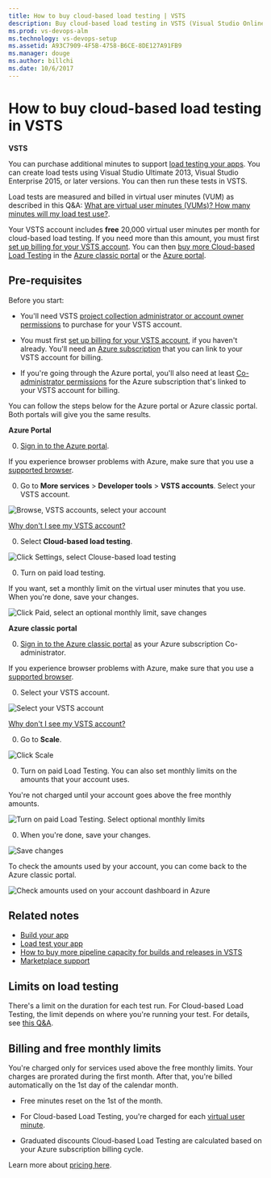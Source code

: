 ```yaml
---
title: How to buy cloud-based load testing | VSTS
description: Buy cloud-based load testing in VSTS (Visual Studio Online, VSO, VSTS)
ms.prod: vs-devops-alm
ms.technology: vs-devops-setup
ms.assetid: A93C7909-4F5B-4758-B6CE-8DE127A91FB9
ms.manager: douge
ms.author: billchi
ms.date: 10/6/2017
---
```


#  How to buy cloud-based load testing in VSTS

**VSTS**

You can purchase additional minutes to support [load testing your apps](../load-test/index.md). You can create load tests using Visual Studio Ultimate 2013, Visual Studio Enterprise 2015, or later versions. You can then run these tests in VSTS.

Load tests are measured and billed in virtual user minutes (VUM) as described in  this Q&A: [What are virtual user minutes (VUMs)? How many minutes will my load test use?](../load-test/reference-qa.md#VUM). 

Your VSTS account includes **free**
20,000 virtual user minutes per month for cloud-based load testing.
If you need more than this amount, you must first
[set up billing for your VSTS account](set-up-billing-for-your-account-vs.md).
You can then [buy more Cloud-based Load Testing](#buy-load-testing) in the
[Azure classic portal](https://manage.windowsazure.com/) or the [Azure portal](https://portal.azure.com).



<a name="buy-load-testing"></a>
## Pre-requisites

Before you start:

*  You'll need VSTS
[project collection administrator or account owner permissions](faq-pay-for-basic-users.md#FindOwnerPCA)
to purchase for your VSTS account.

*  You must first
[set up billing for your VSTS account](set-up-billing-for-your-account-vs.md),
if you haven't already. You'll need an [Azure subscription](faq-pay-for-basic-users.md#AzureMSDNSubscription)
that you can link to your VSTS account for billing.

*  If you're going through the Azure portal, you'll also need at least
[Co-administrator permissions](add-backup-billing-managers.md)
for the Azure subscription that's linked to your VSTS account for billing.

You can follow the steps below for the Azure portal or Azure classic portal. Both portals will give you the same results.

**Azure Portal**

0. [Sign in to the Azure portal](https://portal.azure.com/).

 If you experience browser problems with Azure,
 make sure that you use a [supported browser](https://azure.microsoft.com/en-us/documentation/articles/azure-preview-portal-supported-browsers-devices/).

0. Go to **More services** > **Developer tools** > **VSTS accounts**.  Select your VSTS account.

 ![Browse, VSTS accounts, select your account](_img/_shared/ap_vso_selectlinkedaccount.png)

 [Why don't I see my VSTS account?](faq-pay-for-basic-users.md#WhyNoVSOAccount)

0. Select **Cloud-based load testing**.

 ![Click Settings, select Clouse-based load testing](_img/get-more-build-load-testing/ap_vso_manageservices.png)

0. Turn on paid load testing.

 If you want, set a monthly limit on the virtual user minutes that you use.
 When you're done, save your changes.

 ![Click Paid, select an optional monthly limit, save changes](_img/get-more-build-load-testing/ap_vso_paidcloudloadtesting.png)

**Azure classic portal**

0. [Sign in to the Azure classic portal](https://manage.windowsazure.com/)
as your Azure subscription Co-administrator.

 If you experience browser problems with Azure,
 make sure that you use a [supported browser](https://azure.microsoft.com/en-us/documentation/articles/azure-preview-portal-supported-browsers-devices/).

0. Select your VSTS account.

 ![Select your VSTS account](_img/_shared/azurechooselinkedaccount.png)

 [Why don't I see my VSTS account?](faq-pay-for-basic-users.md#WhyNoVSOAccount)

0. Go to **Scale**.

 ![Click Scale](_img/_shared/azurescalelicensesresources.png)

0. Turn on paid Load Testing.  You can also set monthly limits on the amounts that your account uses.

 You're not charged until your account goes above the free monthly amounts.

 ![Turn on paid Load Testing. Select optional monthly limits](_img/get-more-build-load-testing/azuremanageresources.png)

0. When you're done, save your changes.

 ![Save changes](_img/_shared/save-changes.png)

 To check the amounts used by your account, you can come back to the Azure classic portal.

 ![Check amounts used on your account dashboard in Azure](_img/get-more-build-load-testing/azuredashboard.png)


## Related notes  

- [Build your app](../build-release/apps/index.md)
- [Load test your app](../load-test/get-started-simple-cloud-load-test.md)  
- [How to buy more pipeline capacity for builds and releases in VSTS](buy-more-build-vs.md)  
- [Marketplace support](../marketplace/marketplace-billing-qa.md)  


## Limits on load testing

There's a limit on the duration for each test run.  For Cloud-based Load Testing, the limit depends on where you're 
running your test.  For details, see [this Q&A](../load-test/reference-qa.md#test-limits).


## Billing and free monthly limits

You're charged only for services used above the free monthly limits.  Your charges are prorated during the first 
month. After that, you're billed automatically on the 1st day of the calendar month.

*  Free minutes reset on the 1st of the month.

*  For Cloud-based Load Testing, you're charged for each 
   [virtual user minute](../load-test/reference-qa.md#VUM).

*   Graduated discounts Cloud-based Load Testing
are calculated based on your Azure subscription billing cycle.

Learn more about [pricing here](https://www.visualstudio.com/team-services/pricing).

